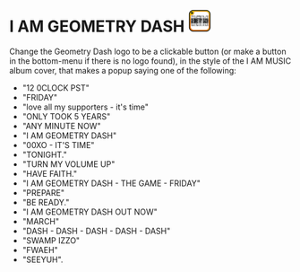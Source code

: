 # I AM GEOMETRY DASH <img src="logo.png" width="40" alt="the mod's logo" />

Change the Geometry Dash logo to be a clickable button (or make a button in the bottom-menu if there is no logo found), in the style of the I AM MUSIC album cover, that makes a popup saying one of the following:
- "12 0CLOCK PST"
- "FRIDAY"
- "love all my supporters - it's time"
- "ONLY TOOK 5 YEARS"
- "ANY MINUTE NOW"
- "I AM GEOMETRY DASH"
- "00XO - IT'S TIME"
- "TONIGHT."
- "TURN MY VOLUME UP"
- "HAVE FAITH."
- "I AM GEOMETRY DASH - THE GAME - FRIDAY"
- "PREPARE"
- "BE READY."
- "I AM GEOMETRY DASH OUT NOW"
- "MARCH"
- "DASH - DASH - DASH - DASH - DASH"
- "SWAMP IZZO"
- "FWAEH"
- "SEEYUH".